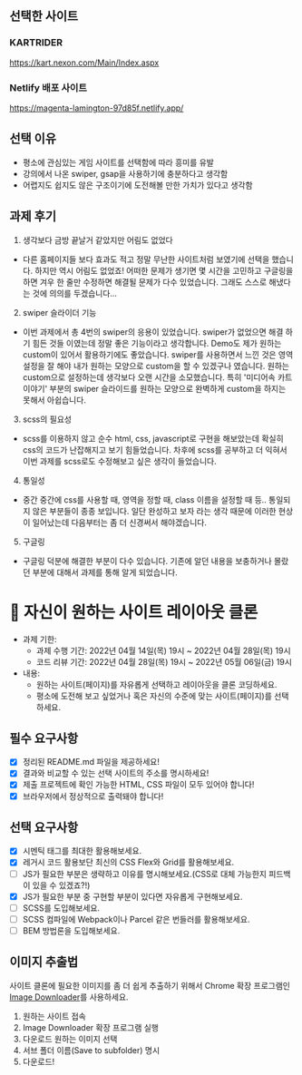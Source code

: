 ## 선택한 사이트

### KARTRIDER
https://kart.nexon.com/Main/Index.aspx

### Netlify 배포 사이트
https://magenta-lamington-97d85f.netlify.app/

## 선택 이유

- 평소에 관심있는 게임 사이트를 선택함에 따라 흥미를 유발
- 강의에서 나온 swiper, gsap을 사용하기에 충분하다고 생각함
- 어렵지도 쉽지도 않은 구조이기에 도전해볼 만한 가치가 있다고 생각함

## 과제 후기

1. 생각보다 금방 끝날거 같았지만 어림도 없었다
- 다른 홈페이지들 보다 효과도 적고 정말 무난한 사이트처럼 보였기에 선택을 했습니다.
하지만 역시 어림도 없었죠! 어떠한 문제가 생기면 몇 시간을 고민하고 구글링을 하면 겨우 한 줄만 수정하면 해결될 문제가 다수 있었습니다.
그래도 스스로 해냈다는 것에 의의를 두겠습니다...

2. swiper 슬라이더 기능
- 이번 과제에서 총 4번의 swiper의 응용이 있었습니다. swiper가 없었으면 해결 하기 힘든 것들 이였는데 정말 좋은 기능이라고 생각합니다. Demo도 제가 원하는 custom이 있어서 활용하기에도 좋았습니다.
swiper를 사용하면서 느낀 것은 영역 설정을 잘 해야 내가 원하는 모양으로 custom을 할 수 있겠구나 였습니다.
원하는 custom으로 설정하는데 생각보다 오랜 시간을 소모했습니다. 특히 '미디어속 카트 이야기' 부분의 swiper 슬라이드를 원하는 모양으로 완벽하게 custom을 하지는 못해서 아쉽습니다.

3. scss의 필요성
- scss를 이용하지 않고 순수 html, css, javascript로 구현을 해보았는데 확실히 css의 코드가 난잡해지고 보기 힘들었습니다. 차후에 scss를 공부하고 더 익혀서 이번 과제를 scss로도 수정해보고 싶은 생각이 들었습니다.

4. 통일성
- 중간 중간에 css를 사용할 때, 영역을 정할 때, class 이름을 설정할 때 등..
통일되지 않은 부분들이 종종 보입니다. 
일단 완성하고 보자 라는 생각 때문에 이러한 현상이 일어났는데 다음부터는 좀 더 신경써서 해야겠습니다.

5. 구글링
- 구글링 덕분에 해결한 부분이 다수 있습니다. 기존에 알던 내용을 보충하거나 몰랐던 부분에 대해서 과제를 통해 알게 되었습니다.




# 📌 자신이 원하는 사이트 레이아웃 클론

- 과제 기한:
  - 과제 수행 기간: 2022년 04월 14일(목) 19시 ~ 2022년 04월 28일(목) 19시
  - 코드 리뷰 기간: 2022년 04월 28일(목) 19시 ~ 2022년 05월 06일(금) 19시
- 내용:
  - 원하는 사이트(페이지)를 자유롭게 선택하고 레이아웃을 클론 코딩하세요.
  - 평소에 도전해 보고 싶었거나 혹은 자신의 수준에 맞는 사이트(페이지)를 선택하세요.

## 필수 요구사항

- [x] 정리된 README.md 파일을 제공하세요!
- [x] 결과와 비교할 수 있는 선택 사이트의 주소를 명시하세요!
- [x] 제출 프로젝트에 확인 가능한 HTML, CSS 파일이 모두 있어야 합니다!
- [x] 브라우저에서 정상적으로 출력돼야 합니다!

## 선택 요구사항

- [x] 시멘틱 태그를 최대한 활용해보세요.
- [x] 레거시 코드 활용보단 최신의 CSS Flex와 Grid를 활용해보세요.
- [ ] JS가 필요한 부분은 생략하고 이유를 명시해보세요.(CSS로 대체 가능한지 피드백이 있을 수 있겠죠?!)
- [x] JS가 필요한 부분 중 구현할 부분이 있다면 자유롭게 구현해보세요.
- [ ] SCSS를 도입해보세요.
- [ ] SCSS 컴파일에 Webpack이나 Parcel 같은 번들러를 활용해보세요.
- [ ] BEM 방법론을 도입해보세요.

## 이미지 추출법

사이트 클론에 필요한 이미지를 좀 더 쉽게 추출하기 위해서 Chrome 확장 프로그램인 [Image Downloader](https://chrome.google.com/webstore/detail/image-downloader/cnpniohnfphhjihaiiggeabnkjhpaldj?hl=ko)를 사용하세요.

1. 원하는 사이트 접속
1. Image Downloader 확장 프로그램 실행
1. 다운로드 원하는 이미지 선택
1. 서브 폴더 이름(Save to subfolder) 명시
1. 다운로드!

